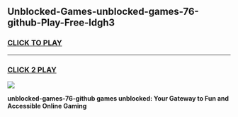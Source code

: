 
## Unblocked-Games-unblocked-games-76-github-Play-Free-ldgh3
<h3>
<a href="https://premium76.site?title=unblocked-games-76-github&ref=18A1">CLICK TO PLAY</a></h3>
<hr>

<h3>
<a href="https://premium76.site?title=unblocked-games-76-github&ref=18A1">CLICK 2 PLAY</a>
  
</h3>

<a href="https://premium76.site?title=unblocked-games-76-github&ref=18A1"><img src="https://clearcache.store/games.png"></a>


**unblocked-games-76-github games unblocked: Your Gateway to Fun and Accessible Online Gaming**

